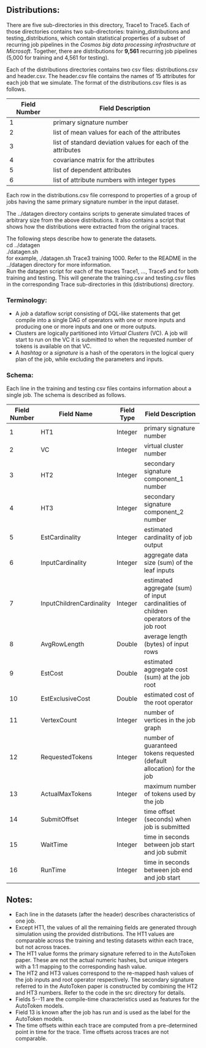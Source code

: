 Distributions:
--------

There are five sub-directories in this directory, Trace1 to Trace5. Each of those directories contains two sub-directories: training_distributions and testing_distributions, which contain statistical properties of a subset of recurring job pipelines in the _Cosmos big data processing infrastructure at Microsoft_.
Together, there are distributions for **9,561** recurring job pipelines (5,000 for training and 4,561 for testing).

Each of the distributions directories contains two csv files: distributions.csv and header.csv. The header.csv file contains the names of 15 attributes for each job that we simulate. The format of the distributions.csv files is as follows.

Field Number| Field Description|
------------|------------------|
1| primary signature number|
2| list of mean values for each of the attributes|
3| list of standard deviation values for each of the attributes|
4| covariance matrix for the attributes|
5| list of dependent attributes|
6| list of attribute numbers with integer types|

Each row in the distributions.csv file correspond to properties of a group of jobs having the same primary signature number in the input dataset.

The ../datagen directory contains scripts to generate simulated traces of arbitrary size from the above distributions. It also contains a script that shows how the distributions were extracted from the original traces.

The following steps describe how to generate the datasets.\
        cd ../datagen\
        ./datagen.sh <trace> <mode> <size>\
    for example, ./datagen.sh Trace3 training 1000. Refer to the README in the ../datagen directory for more information.\
    Run the datagen script for each of the traces Trace1, ..., Trace5 and for both training and testing. This will generate the training.csv and testing.csv files in the corresponding Trace sub-directories in this (distributions) directory.


### Terminology:
* A _job_ a dataflow script consisting of DQL-like statements that get compile into a single DAG of operators with one or more inputs and producing one or more inputs and one or more outputs.
* Clusters are logically partitioned into _Virtual Clusters_ (VC). A job will start to run on the VC it is submitted to when the requested number of tokens is available on that VC. 
* A _hashtag_ or a _signature_ is a hash of the operators in the logical query plan of the job, 
while excluding the parameters and inputs.


### Schema:
Each line in the training and testing csv files contains information about a single job. The schema is described as follows.

Field Number|Field Name| Field Type| Field Description|
------------|----------|-----------|------------------|
1| HT1 | Integer| primary signature number|
2| VC | Integer| virtual cluster number|
3| HT2 | Integer| secondary signature component_1 number|
4| HT3 | Integer| secondary signature component_2 number|
5| EstCardinality | Integer| estimated cardinality of job output|
6| InputCardinality | Integer| aggregate data size (sum) of the leaf inputs|
7| InputChildrenCardinality | Integer| estimated aggregate (sum) of input cardinalities of children operators of the job root|
8| AvgRowLength | Double| average length (bytes) of input rows|
9| EstCost | Double| estimated aggregate cost (sum) at the job root|
10| EstExclusiveCost | Double| estimated cost of the root operator|
11| VertexCount | Integer| number of vertices in the job graph|
12| RequestedTokens | Integer| number of guaranteed tokens requested (default allocation) for the job|
13| ActualMaxTokens | Integer| maximum number of tokens used by the job|
14| SubmitOffset | Integer| time offset (seconds) when job is submitted|
15| WaitTime | Integer| time in seconds between job start and job submit|
16| RunTime | Integer|  time in seconds between job end and job start|


Notes:
-----

* Each line in the datasets (after the header) describes characteristics of one job.
* Except HT1, the values of all the remaining fields are generated through simulation using the provided distributions. The HT1 values are comparable across the training and testing datasets within each trace, but not across traces.
* The HT1 value forms the primary signature referred to in the AutoToken paper. These are not the actual numeric hashes, but unique integers with a 1:1 mapping to the corresponding hash value.
* The HT2 and HT3 values correspond to the re-mapped hash values of the job inputs and root operator respectively. The secondary signature referred to in the AutoToken paper is constructed by combining the HT2 and HT3 numbers. Refer to the code in the src directory for details.
* Fields 5--11 are the compile-time characteristics used as features for the AutoToken models.
* Field 13 is known after the job has run and is used as the label for the AutoToken models.
* The time offsets within each trace are computed from a pre-determined point in time for the trace. Time offsets across traces are not comparable.
